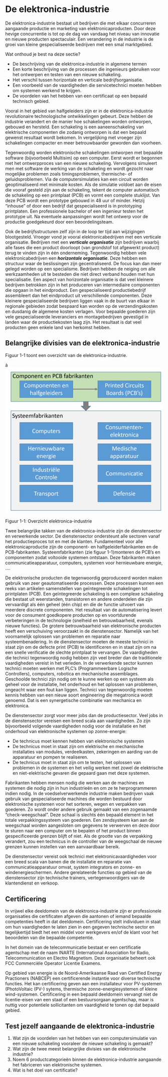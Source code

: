 # De elektronica-industrie

De elektronica-industrie bestaat uit bedrijven die met elkaar concurreren aangaande productie en marketing van elektronicaproducten. Door deze hevige concurrentie is tot op de dag van vandaag het niveau van innovatie en nieuwe producten spectaculair. Een verandering in de industrie is de groei van kleine gespecialiseerde bedrijven met een smal marktgebied.

Wat onthoud je best na deze sectie?

* De beschrijving van de elektronica-industrie in algemene termen
* Een korte beschrijving van de processen die ingenieurs gebruiken voor het ontwerpen en testen van een nieuwe schakeling.
* Het verschil tussen horizontale en verticale bedrijfsorganisatie.
* Een voorbeeld van de vaardigheden die servicetechnici moeten hebben om systemen werkend te krijgen.
* De voordelen van het hebben van een certificaat op een bepaald technisch gebied.

Vooral in het gebied van halfgeleiders zijn er in de elektronica-industrie revolutionaire technologische ontwikkelingen gebeurt. Deze hebben de industrie verandert en de manier hoe schakelingen worden ontworpen, gebouwd en hersteld. Een schakeling is een aaneenschakeling van elektrische componenten die zodanig ontworpen is dat een bepaald gewenst resultaat wordt bekomen. In vergelijking met vroeger zijn schakelingen compacter en meer betrouwbaarder geworden dan voorheen.

Tegenwoordig worden elektronische schakelingen ontworpen met bepaalde software \(bijvoorbeeld Multisim\) op een computer. Eerst wordt er begonnen met het ontwerpproces van een nieuwe schakeling. Vervolgens simuleert men met software de werking van de schakeling en wordt gezocht naar mogelijke problemen zoals timingsproblemen, thermische- of geluidsproblemen. Via de computersimulaties kan een circuit worden geoptimaliseerd met minimale kosten. Als de simulatie voldoet aan de eisen die vooraf gesteld zijn aan de schakeling, tekent de computer automatisch de schakeling op een printplaat \(PCB\) en vormt een complete stuklijst. Van deze PCB wordt een prototype gebouwd in 48 uur of minder. Hetzij “inhouse” of door een bedrijf dat gespecialiseerd is in prototyping printplaten. Een professionele bachelor of een ingenieur testen het prototype uit. Na eventuele aanpassingen wordt het ontwerp voor de productie goedgekeurd door een beoordelingsteam.

Ook de bedrijfsstructuren zelf zijn in de loop ter tijd aan wijzigingen blootgesteld. Vroeger vond je vooral elektronicabedrijven met een verticale organisatie. Bedrijven met een _**verticale organisatie**_ zijn bedrijven waarbij alle fases die een product doorloopt \(van grondstof tot afgewerkt product\) terug te vinden zijn in één onderneming. Tegenwoordig hebben vele elektronicabedrijven een _**horizontale organisatie**_. Deze hebben een structuur waar de beslissingen zijn gecentraliseerd. De focus kan dan meer gelegd worden op een specialisme. Bedrijven hebben de neiging om alle werkzaamheden uit te besteden die niet direct verband houden met hun specialisatie. Een aspect van horizontale organisatie is dat veel kleinere bedrijven betrokken zijn in het produceren van intermediaire componenten die opgaan in het eindproduct. Een gespecialiseerd productiebedrijf assembleert dan het eindproduct uit verschillende componenten. Deze kleinere gespecialiseerde bedrijven liggen vaak in de buurt van elkaar in regionale gebieden zodat bespaard kan worden op de verzendingskosten en dusdanig de algemene kosten verlagen. Voor bepaalde goederen zijn vele gespecialiseerde leveranciers en montagebedrijven gevestigd in landen waar de productiekosten laag zijn. Het resultaat is dat veel producten geen enkele land van herkomst hebben.

## Belangrijke divisies van de elektronica-industrie <a id="belangrijke-divisies-van-de-elektronica-industrie"></a>

Figuur 1-1 toont een overzicht van de elektronica-industrie.

à![](../.gitbook/assets/afbeelding_1.png)

Figuur 1-1: Overzicht elektronica-industrie

Twee belangrijke takken van de elektronica-industrie zijn de dienstensector en verwerkende sector. De dienstensector ondersteunt alle sectoren vanaf het productieproces tot en met de klanten. Fundamenteel voor alle elektronicaproductie zijn de component- en halfgeleiderfabrikanten en de PCB-fabrikanten. Systeemfabrikanten \(zie figuur 1-1\)monteren de PCB’s en componenten zodat voltooide systemen ontstaan. Deze fabrikanten maken communicatieapparatuur, computers, systemen voor hernieuwbare energie, ….

De elektronische producten die tegenwoordig geproduceerd worden maken gebruik van zeer geautomatiseerde processen. Deze processen kunnen een reeks van artikelen samenstellen van geïntegreerde schakelingen tot printplaten \(PCB\). Een geïntegreerde schakeling is een complexe schakeling die bestaat uit weerstanden, transistoren en andere onderdelen die zijn vervaardigt als één geheel \(één chip\) en die de functie uitvoert van meerdere discrete componenten. Het resultaat van de automatisering levert voor de consument goedkopere producten op en voortdurende verbeteringen in de technologie \(snelheid en betrouwbaarheid, evenals nieuwe functies\). De grotere betrouwbaarheid van elektronische producten heeft een verschuiving veroorzaakt in de dienstensector. Namelijk van het voornamelijk oplossen van problemen en reparatie naar systeembenadering. In de dienstensector moeten de meeste technici in staat zijn om de defecte print \(PCB\) te identificeren en in staat zijn om na een snelle verificatie de slechte printplaat te vervangen. De vaardigheden die technici tegenwoordig nodig hebben zijn veel breder dan de traditionele vaardigheden vereist in het verleden. In de verwerkende sector kunnen technici moeten werken met PLC’s \(Programmeerbare Logische Controllers\), computers, robotica en mechanische assemblages. Geschoolde technici zijn nodig om te kunne werken op een systeem als geheel voor de installatie, het onderhoud en het oplossen van problemen, ongeacht waar een fout kan liggen. Technici van tegenwoordig moeten kennis hebben van een nieuw soort engineering die megatronica wordt genoemd. Dat is een synergetische combinatie van mechanica en elektronica.

De dienstensector zorgt voor meer jobs dan de productiesector. Veel jobs in de dienstensector vereisen een breed scala aan vaardigheden. Zo zijn bijvoorbeeld volgende vaardigheden nodig voor de installatie en het onderhoud van elektronische systemen op zonne-energie:

* De technicus moet kennen hebben van elektronische systemen
* De technicus moet in staat zijn om elektrische en mechanische installaties van modules, verdeelkasten, zekeringen en aarding van de apparatuur en pompen te realiseren.
* De technicus moet in staat zijn om te testen, het oplossen van problemen in de systemen en het veilig werken met zowel de elektrische en niet-elektrische gevaren die gepaard gaan met deze systemen.

Fabrikanten hebben mensen nodig die werken aan de machines en systemen die nodig zijn in hun industrieën en om ze te herprogrammeren indien nodig. In de voedselverwerkende industrie maken bedrijven vaak gebruik van gespecialiseerde machines die worden bestuurd door elektronische systemen voor het sorteren, wegen en verpakken van goederen. Zo wordt onder andere gebruik gemaakt van een zogenaamde “check-weegschaal”. Deze schaal is slechts één bepaald element in het totale verpakkingssysteem van goederen. Een zendsysteem kan aan de weegschaal worden aangesloten om gegevens te verwerven en deze door te sturen naar een computer om te bepalen of het product binnen gespecificeerde grenzen blijft of niet. Als de grootte van de verpakking verandert, zou een technicus in de controller van de weegschaal de nieuwe grenzen kunnen instellen van een aanvaardbaar bereik.

De dienstensector vereist ook technici met elektronicavaardigheden voor een breed scala van banen die de installatie en reparatie van communicatieapparatuur omvat, system integrators en zonne- en windenergieschermen. Andere gerelateerde functies op gebied van de dienstensector zijn technische trainers, vertegenwoordigers van de klantendienst en verkoop.

## Certificering <a id="certificering"></a>

In vrijwel elke deeldomein van de elektronica-industrie zijn er professionele organisaties die certificaten afgeven die aantonen of iemand bepaalde competenties heeft in dat deeldomein. Certificering stelt individuen in staat om hun vaardigheden te laten zien in een gegeven technische sector en tegelijkertijd biedt het een middel voor werkgevers en/of de klant voor het beoordelen van die bepaalde competentie.

In het domein van de telecommunicatie bestaat er een certificatie agentschap met de naam INARTE \(International Association for Radio, Telecommunication en Electro Magnetism. Deze organisatie beheert ook FCC Commerciële Operator Licentie Examens.

Op gebied van energie is de Noord-Amerikaanse Raad van Certified Energy Practioners \(NABCEP\) een certificerende instantie voor diverse technische functies. Het kan certificering geven aan een installateur voor PV-systemen \(PhotoVoltaic \(PV-\) sytems, thermische zonne-energiesystemen of kleine wind-systemen. Certificering in een bepaald deeldomein vervangt niet de licentie-eisen van een staat of een bestuursorgaan agentschap, maar is nuttig voor potentiele sollicitanten om vaardigheid te tonen op dat bepaald gebied.

## Test jezelf aangaande de elektronica-industrie <a id="test-jezelf-aangaande-de-elektronica-industrie"></a>

1. Wat zijn de voordelen van het hebben van een computersimulatie van een nieuwe schakeling vooraleer de nieuwe schakeling is gemaakt?
2. Wat zijn de twee meest belangrijke divisies van de elektronische industrie?
3. Noem 6 productcategorieën binnen de elektronica-industrie aangaande het fabriceren van elektronische systemen.
4. Wat is het doel van certificatie?

